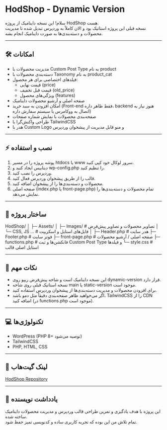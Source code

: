 # HodShop - Dynamic Version

سلام! این نسخه داینامیک از پروژه HodShop هست.  
نسخه قبلی این پروژه استاتیک بود و الان کاملاً به وردپرس تبدیل شده تا مدیریت محصولات و دسته‌بندی‌ها به صورت داینامیک انجام بشه.

---

## 🛠️ امکانات

- مدیریت محصولات با Custom Post Type به نام product
- دسته‌بندی محصولات با Taxonomy به نام product_cat
- فیلدهای اختصاصی برای هر محصول:  
  - قیمت نهایی (price)  
  - قیمت قبل تخفیف (old_price)  
  - ویژگی‌های محصول (features)  
- صفحه اصلی و آرشیو محصولات داینامیک
- امکان افزودن به سبد خرید (Front-end فقط ظاهر داره، backend هنوز نیاز به اتصال به ووکامرس یا سیستم سفارش داره)
- صفحه‌بندی محصولات با نمایش شماره صفحات
- طراحی واکنش‌گرا با TailwindCSS
- هدر با Custom Logo و منو قابل مدیریت از پیشخوان وردپرس

---

## ⚡ نصب و استفاده

1. پوشه پروژه را در مسیر htdocs یا www سرور لوکال خود کپی کنید.
2. دیتابیس ایجاد کنید و wp-config.php را تنظیم کنید.
3. وردپرس را نصب کنید.
4. قالب را از طریق پیشخوان وردپرس فعال کنید.
5. محصولات و دسته‌بندی‌ها را از پیشخوان اضافه کنید.
6. صفحه اصلی (index.php یا front-page.php) تمام محصولات و دسته‌بندی‌ها را نمایش می‌دهد.

---

## 📂 ساختار پروژه

HodShop/ │ ├─ Assets/ │  ├─ Images/           # تصاویر محصولات و تصاویر پیش‌فرض │  └─ CSS, JS ...       # فایل‌های استایل و اسکریپت │ ├─ Header.php           # هدر سایت ├─ Footer.php           # فوتر سایت ├─ front-page.php       # صفحه اصلی / آرشیو محصولات ├─ functions.php        # فانکشن‌ها و ثبت Custom Post Type و فیلدها └─ style.css            # استایل اصلی قالب

---

## 📌 نکات مهم

- این نسخه داینامیک است و شاخه پیش‌فرض ریپو روی dynamic-version قرار دارد.
- نسخه استاتیک قبلی روی شاخه main یا static-version موجود است.
- برای افزودن محصولات و مدیریت دسته‌بندی‌ها از پیشخوان وردپرس استفاده کنید.
- اگر می‌خواهید ظاهر صفحه‌بندی دقیقاً مثل دمو باشد، TailwindCSS را از CDN اضافه کنید (در functions.php موجود است).

---

## 💻 تکنولوژی‌ها

- WordPress (PHP 8+ توصیه می‌شود)  
- TailwindCSS  
- PHP, HTML, CSS  

---

## 🔗 لینک گیت‌هاب

[HodShop Repository](https://github.com/amixrzie/HodShop)

---

## 📝 یادداشت نویسنده

این پروژه با هدف یادگیری و تمرین طراحی قالب وردپرس و مدیریت محصولات داینامیک ساخته شده.  
تمام تلاش من این بوده که تجربه کاربری ساده و کدنویسی تمیز حفظ شود.
